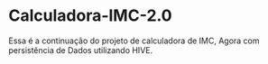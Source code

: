 # Calculadora-IMC-2.0
Essa é a continuação do projeto de calculadora de IMC, Agora com persistência de Dados utilizando HIVE.